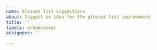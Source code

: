```yaml
---
name: Glosses list suggestions
about: Suggest an idea for the glosses list improvement
title: ''
labels: enhancement
assignees: ''

---
```



